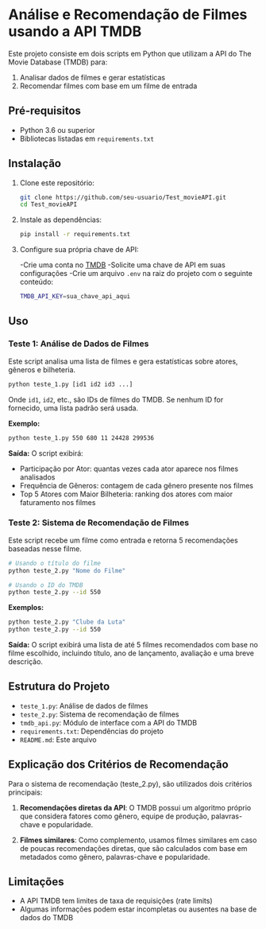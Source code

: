 # Análise e Recomendação de Filmes usando a API TMDB

Este projeto consiste em dois scripts em Python que utilizam a API do The Movie Database (TMDB) para:

1. Analisar dados de filmes e gerar estatísticas
2. Recomendar filmes com base em um filme de entrada

## Pré-requisitos

- Python 3.6 ou superior
- Bibliotecas listadas em `requirements.txt`

## Instalação

1. Clone este repositório:

    ```bash
    git clone https://github.com/seu-usuario/Test_movieAPI.git
    cd Test_movieAPI
    ```

2. Instale as dependências:

    ```bash
    pip install -r requirements.txt
    ```

3. Configure sua própria chave de API:

   -Crie uma conta no [TMDB](https://www.themoviedb.org/)
   -Solicite uma chave de API em suas configurações
   -Crie um arquivo `.env` na raiz do projeto com o seguinte conteúdo:

   ```bash
   TMDB_API_KEY=sua_chave_api_aqui
   ```

## Uso

### Teste 1: Análise de Dados de Filmes

Este script analisa uma lista de filmes e gera estatísticas sobre atores, gêneros e bilheteria.

```bash
python teste_1.py [id1 id2 id3 ...]
```

Onde `id1`, `id2`, etc., são IDs de filmes do TMDB. Se nenhum ID for fornecido, uma lista padrão será usada.

**Exemplo:**

```bash
python teste_1.py 550 680 11 24428 299536
```

**Saída:**
O script exibirá:

- Participação por Ator: quantas vezes cada ator aparece nos filmes analisados
- Frequência de Gêneros: contagem de cada gênero presente nos filmes
- Top 5 Atores com Maior Bilheteria: ranking dos atores com maior faturamento nos filmes

### Teste 2: Sistema de Recomendação de Filmes

Este script recebe um filme como entrada e retorna 5 recomendações baseadas nesse filme.

```bash
# Usando o título do filme
python teste_2.py "Nome do Filme"

# Usando o ID do TMDB
python teste_2.py --id 550
```

**Exemplos:**

```bash
python teste_2.py "Clube da Luta"
python teste_2.py --id 550
```

**Saída:**
O script exibirá uma lista de até 5 filmes recomendados com base no filme escolhido, incluindo título, ano de lançamento, avaliação e uma breve descrição.

## Estrutura do Projeto

- `teste_1.py`: Análise de dados de filmes
- `teste_2.py`: Sistema de recomendação de filmes
- `tmdb_api.py`: Módulo de interface com a API do TMDB
- `requirements.txt`: Dependências do projeto
- `README.md`: Este arquivo

## Explicação dos Critérios de Recomendação

Para o sistema de recomendação (teste_2.py), são utilizados dois critérios principais:

1. **Recomendações diretas da API**: O TMDB possui um algoritmo próprio que considera fatores como gênero, equipe de produção, palavras-chave e popularidade.

2. **Filmes similares**: Como complemento, usamos filmes similares em caso de poucas recomendações diretas, que são calculados com base em metadados como gênero, palavras-chave e popularidade.

## Limitações

- A API TMDB tem limites de taxa de requisições (rate limits)
- Algumas informações podem estar incompletas ou ausentes na base de dados do TMDB

